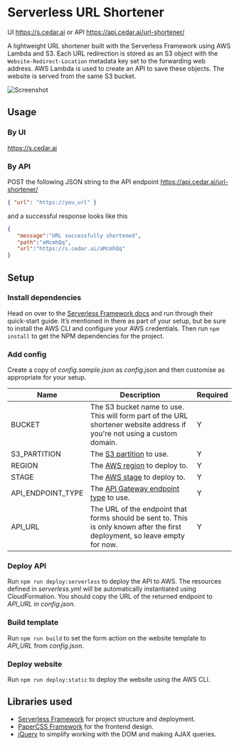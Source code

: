 # Serverless URL Shortener

UI https://s.cedar.ai or API https://api.cedar.ai/url-shortener/

A lightweight URL shortener built with the Serverless Framework using AWS Lambda and S3. Each URL redirection is stored as an S3 object with the `Website-Redirect-Location` metadata key set to the forwarding web address. AWS Lambda is used to create an API to save these objects. The website is served from the same S3 bucket.

![Screenshot](readme-screenshot.png)

## Usage

### By UI
https://s.cedar.ai

### By API

POST the following JSON string to the API endpoint https://api.cedar.ai/url-shortener/

```json
{ "url": "https://you_url" }
```

and a successful response looks like this

```json
{
   "message":"URL successfully shortened",
   "path":"aMcmhQq",
   "url":"https://s.cedar.ai/aMcmhQq"
}
```

## Setup
### Install dependencies
Head on over to the [Serverless Framework docs](https://medium.com/r/?url=https%3A%2F%2Fserverless.com%2Fframework%2Fdocs%2Fproviders%2Faws%2Fguide%2Fquick-start%2F) and run through their quick-start guide. It’s mentioned in there as part of your setup, but be sure to install the AWS CLI and configure your AWS credentials. Then run `npm install` to get the NPM dependencies for the project.

### Add config
Create a copy of *config.sample.json* as *config.json* and then customise as appropriate for your setup.

Name | Description | Required
--- | --- | ---
BUCKET | The S3 bucket name to use. This will form part of the URL shortener website address if you're not using a custom domain. | Y
S3_PARTITION | The [S3 partition](https://docs.aws.amazon.com/general/latest/gr/aws-arns-and-namespaces.html) to use. | Y
REGION | The [AWS region](http://docs.aws.amazon.com/AWSEC2/latest/UserGuide/using-regions-availability-zones.html) to deploy to. | Y
STAGE | The [AWS stage](http://docs.aws.amazon.com/apigateway/latest/developerguide/how-to-deploy-api.html) to deploy to. | Y
API_ENDPOINT_TYPE | The [API Gateway endpoint type](https://docs.aws.amazon.com/apigateway/latest/developerguide/api-gateway-basic-concept.html) to use. | Y
API_URL | The URL of the endpoint that forms should be sent to. This is only known after the first deployment, so leave empty for now. | Y

### Deploy API
Run `npm run deploy:serverless` to deploy the API to AWS. The resources defined in *serverless.yml* will be automatically instantiated using CloudFormation. You should copy the URL of the returned endpoint to *API_URL* in *config.json*.

### Build template
Run `npm run build` to set the form action on the website template to *API_URL* from *config.json*.

### Deploy website
Run `npm run deploy:static` to deploy the website using the AWS CLI.

## Libraries used
- [Serverless Framework](https://serverless.com) for project structure and deployment.
- [PaperCSS Framework](https://github.com/papercss/papercss) for the frontend design.
- [jQuery](https://jquery.com) to simplify working with the DOM and making AJAX queries.
